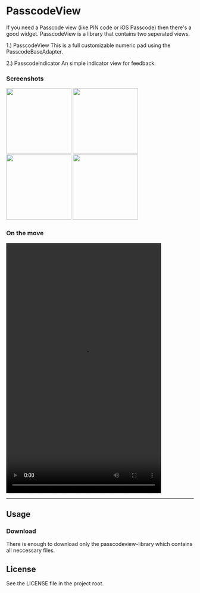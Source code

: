 # PasscodeView
If you need a Passcode view (like PIN code or iOS Passcode) then there's a good widget. PasscodeView is
a library that contains two seperated views.

1.) PasscodeView
This is a full customizable numeric pad using the PasscodeBaseAdapter.

2.) PasscodeIndicator
An simple indicator view for feedback.

### Screenshots
<img src="https://github.com/siczmj/passcodeview/blob/master/screenshots/passcode_view_example_plain.png" width="175" />
<img src="https://github.com/siczmj/passcodeview/blob/master/screenshots/passcode_view_example_customized.png" width="175" />
<img src="https://github.com/siczmj/passcodeview/blob/master/screenshots/passcode_view_example_ios.png" width="175" />
<img src="https://github.com/siczmj/passcodeview/blob/master/screenshots/passcode_view_example_android.png" width="175" />

### On the move
<video width="416" height="672" autoplay>
  <source src="https://github.com/siczmj/passcodeview/blob/master/screenshots/passcode_view_android_capture.webm" type="video/webm" />
  <source src="https://github.com/siczmj/passcodeview/blob/master/screenshots/passcode_view_android_capture.mp4" type="video/mp4" />
  Your browser does not support the video tag.
</video>

------

## Usage

### Download
There is enough to download only the passcodeview-library which contains all neccessary files.



## License
See the LICENSE file in the project root.
